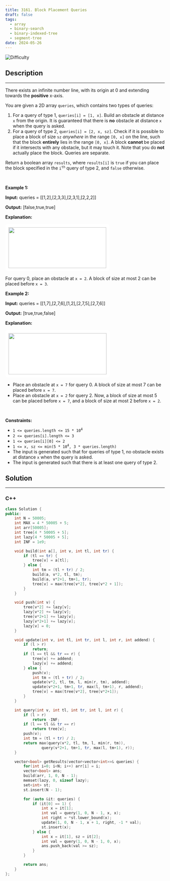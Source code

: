 ```yaml
---
title: 3161. Block Placement Queries
draft: false
tags: 
  - array
  - binary-search
  - binary-indexed-tree
  - segment-tree
date: 2024-05-26
---
```


![Difficulty](https://img.shields.io/badge/Difficulty-Hard-blue.svg)

## Description

---
<p>There exists an infinite number line, with its origin at 0 and extending towards the <strong>positive</strong> x-axis.</p>

<p>You are given a 2D array <code>queries</code>, which contains two types of queries:</p>

<ol>
	<li>For a query of type 1, <code>queries[i] = [1, x]</code>. Build an obstacle at distance <code>x</code> from the origin. It is guaranteed that there is <strong>no</strong> obstacle at distance <code>x</code> when the query is asked.</li>
	<li>For a query of type 2, <code>queries[i] = [2, x, sz]</code>. Check if it is possible to place a block of size <code>sz</code> <em>anywhere</em> in the range <code>[0, x]</code> on the line, such that the block <strong>entirely</strong> lies in the range <code>[0, x]</code>. A block <strong>cannot </strong>be placed if it intersects with any obstacle, but it may touch it. Note that you do<strong> not</strong> actually place the block. Queries are separate.</li>
</ol>

<p>Return a boolean array <code>results</code>, where <code>results[i]</code> is <code>true</code> if you can place the block specified in the <code>i<sup>th</sup></code> query of type 2, and <code>false</code> otherwise.</p>

<p>&nbsp;</p>
<p><strong class="example">Example 1:</strong></p>

<div class="example-block">
<p><strong>Input:</strong> <span class="example-io">queries = [[1,2],[2,3,3],[2,3,1],[2,2,2]]</span></p>

<p><strong>Output:</strong> <span class="example-io">[false,true,true]</span></p>

<p><strong>Explanation:</strong></p>

<p><strong><img alt="" src="https://assets.leetcode.com/uploads/2024/04/22/example0block.png" style="padding: 10px; background: rgb(255, 255, 255); border-radius: 0.5rem; width: 309px; height: 129px;" /></strong></p>

<p>For query 0, place an obstacle at <code>x = 2</code>. A block of size at most 2 can be placed before <code>x = 3</code>.</p>
</div>

<p><strong class="example">Example 2:</strong></p>

<div class="example-block">
<p><strong>Input:</strong> <span class="example-io">queries = </span>[[1,7],[2,7,6],[1,2],[2,7,5],[2,7,6]]<!-- notionvc: 4a471445-5af1-4d72-b11b-94d351a2c8e9 --></p>

<p><strong>Output:</strong> [true,true,false]</p>

<p><strong>Explanation:</strong></p>

<p><strong><img alt="" src="https://assets.leetcode.com/uploads/2024/04/22/example1block.png" style="padding: 10px; background: rgb(255, 255, 255); border-radius: 0.5rem; width: 310px; height: 130px;" /></strong></p>

<ul>
	<li>Place an obstacle at <code>x = 7</code> for query 0. A block of size at most 7 can be placed before <code>x = 7</code>.</li>
	<li>Place an obstacle at <code>x = 2</code> for query 2. Now, a block of size at most 5 can be placed before <code>x = 7</code>, and a block of size at most 2 before <code>x = 2</code>.</li>
</ul>
</div>

<p>&nbsp;</p>
<p><strong>Constraints:</strong></p>

<ul>
	<li><code>1 &lt;= queries.length &lt;= 15 * 10<sup>4</sup></code></li>
	<li><code>2 &lt;= queries[i].length &lt;= 3</code></li>
	<li><code>1 &lt;= queries[i][0] &lt;= 2</code></li>
	<li><code>1 &lt;= x, sz &lt;= min(5 * 10<sup>4</sup>, 3 * queries.length)</code></li>
	<li>The input is generated such that for queries of type 1, no obstacle exists at distance <code>x</code> when the query is asked.</li>
	<li>The input is generated such that there is at least one query of type 2.</li>
</ul>


## Solution

---
### C++
``` cpp title='block-placement-queries'
class Solution {
public:
    int N = 50005;
    int MAX = 4 * 50005 + 5;
    int arr[50005];
    int tree[4 * 50005 + 5];
    int lazy[4 * 50005 + 5];
    int INF = 1e9;

    void build(int a[], int v, int tl, int tr) {
        if (tl == tr) {
            tree[v] = a[tl];
        } else {
            int tm = (tl + tr) / 2;
            build(a, v*2, tl, tm);
            build(a, v*2+1, tm+1, tr);
            tree[v] = max(tree[v*2], tree[v*2 + 1]);
        }
    }

    void push(int v) {
        tree[v*2] += lazy[v];
        lazy[v*2] += lazy[v];
        tree[v*2+1] += lazy[v];
        lazy[v*2+1] += lazy[v];
        lazy[v] = 0;
    }

    void update(int v, int tl, int tr, int l, int r, int addend) {
        if (l > r) 
            return;
        if (l == tl && tr == r) {
            tree[v] += addend;
            lazy[v] += addend;
        } else {
            push(v);
            int tm = (tl + tr) / 2;
            update(v*2, tl, tm, l, min(r, tm), addend);
            update(v*2+1, tm+1, tr, max(l, tm+1), r, addend);
            tree[v] = max(tree[v*2], tree[v*2+1]);
        }
    }

    int query(int v, int tl, int tr, int l, int r) {
        if (l > r)
            return -INF;
        if (l == tl && tr == r)
            return tree[v];
        push(v);
        int tm = (tl + tr) / 2;
        return max(query(v*2, tl, tm, l, min(r, tm)), 
                query(v*2+1, tm+1, tr, max(l, tm+1), r));
    }

    vector<bool> getResults(vector<vector<int>>& queries) {
        for(int i=0; i<N; i++) arr[i] = i;
        vector<bool> ans;
        build(arr, 1, 0, N - 1);
        memset(lazy, 0, sizeof lazy);
        set<int> st;
        st.insert(N - 1);

        for (auto &it: queries) {
            if (it[0] == 1) {
                int x = it[1];
                int val = query(1, 0, N - 1, x, x);
                int right = *st.lower_bound(x);
                update(1, 0, N - 1, x + 1, right, -1 * val);
                st.insert(x);
            } else {
                int x = it[1], sz = it[2];
                int val = query(1, 0, N - 1, 0, x);
                ans.push_back(val >= sz);
            }
        }

        return ans;
    }
};

```

